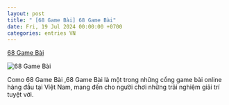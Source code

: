 ```yaml
---
layout: post
title: " [68 Game Bài] 68 Game Bài"
date: Fri, 19 Jul 2024 00:00:00 +0700
categories: entries VN
---
```

[68 Game Bài](https://sotnmt.hanoi.gov.vn/form/giadat2012/Phuong/18/1831.html)

![68 Game Bài](https://data.imagebet.ph/xiazai/Picture/10206.jpg)

Como 68 Game Bài ,68 Game Bài là một trong những cổng game bài online hàng đầu tại Việt Nam, mang đến cho người chơi những trải nghiệm giải trí tuyệt vời.

